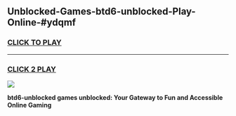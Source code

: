 
## Unblocked-Games-btd6-unblocked-Play-Online-#ydqmf
<h3>
<a href="https://premium.freeplayer.one?title=btd6-unblocked&ref=27F">CLICK TO PLAY</a></h3>
<hr>

<h3>
<a href="https://premium.freeplayer.one?title=btd6-unblocked&ref=27F">CLICK 2 PLAY</a>
  
</h3>

<a href="https://premium.freeplayer.one?title=btd6-unblocked&ref=27F"><img src="https://clearcache.store/games.png"></a>


**btd6-unblocked games unblocked: Your Gateway to Fun and Accessible Online Gaming**
